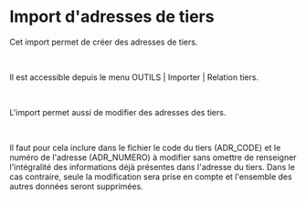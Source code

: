 # Import d'adresses de tiers



Cet import permet de créer des adresses de tiers.


 


Il est accessible depuis le menu OUTILS | Importer | Relation tiers.


 


L'import permet aussi de modifier des adresses des tiers.


 


Il faut pour cela inclure dans le fichier le code du tiers (ADR\_CODE) et le numéro de l'adresse (ADR\_NUMERO) à modifier sans omettre de renseigner l'intégralité des informations déjà présentes dans l'adresse du tiers. Dans le cas contraire, seule la modification sera prise en compte et l'ensemble des autres données seront supprimées.


 


